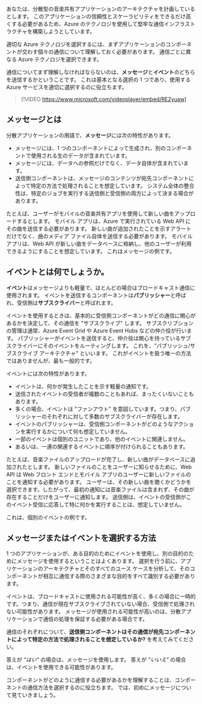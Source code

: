 あなたは、分散型の音楽共有アプリケーションのアーキテクチャを計画しているとします。 このアプリケーションの信頼性とスケーラビリティをできるだけ高くする必要があるため、Azure のテクノロジを使用して堅牢な通信インフラストラクチャを構築しようとしています。

適切な Azure テクノロジを選択するには、まずアプリケーションのコンポーネントが交わす個々の通信について理解しておく必要があります。 通信ごとに異なる Azure テクノロジを選択できます。

通信についてまず理解しなければならないのは、**メッセージ**と**イベント**のどちらを送信するかということです。 これは基本となる選択の 1 つであり、使用する Azure サービスを適切に選択するのに役立ちます。

> [!VIDEO https://www.microsoft.com/videoplayer/embed/RE2yuaw]

## <a name="what-is-a-message"></a>メッセージとは
分散アプリケーションの用語で、**メッセージ**には次の特性があります。

- メッセージには、1 つのコンポーネントによって生成され、別のコンポーネントで使用される生のデータが含まれています。
- メッセージには、データへの参照だけでなく、データ自体が含まれています。
- 送信側コンポーネントは、メッセージのコンテンツが宛先コンポーネントによって特定の方法で処理されることを想定しています。 システム全体の整合性は、特定のジョブを実行する送信側と受信側の両方によって決まる場合があります。

たとえば、ユーザーがモバイルの音楽共有アプリを使用して新しい曲をアップロードするとします。 モバイル アプリは、Azure で実行されている Web API にその曲を送信する必要があります。 新しい曲が追加されたことを示すアラートだけでなく、曲のメディア ファイル自体を送信する必要があります。 モバイル アプリは、Web API が新しい曲をデータベースに格納し、他のユーザーが利用できるようにすることを想定しています。 これはメッセージの例です。

## <a name="what-is-an-event"></a>イベントとは何でしょうか。

**イベント**はメッセージよりも軽量で、ほとんどの場合はブロードキャスト通信に使用されます。 イベントを送信するコンポーネントは**パブリッシャー**と呼ばれ、受信側は**サブスクライバー**と呼ばれます。

イベントを使用するときは、基本的に受信側コンポーネントがどの通信に関心があるかを決定して、その通信を "サブスクライブ" します。 サブスクリプションの管理は通常、Azure Event Grid や Azure Event Hubs などの仲介役が行います。 パブリッシャーがイベントを送信すると、仲介役は関心を持っているサブスクライバーにそのイベントをルーティングします。 これを、"パブリッシュ/サブスクライブ アーキテクチャ" といいます。 これがイベントを扱う唯一の方法ではありませんが、最も一般的です。

イベントには次の特性があります。

- イベントは、何かが発生したことを示す軽量の通知です。
- 送信されたイベントの受信者が複数のこともあれば、まったくいないこともあります。
- 多くの場合、イベントは "ファンアウト" を意図しています。つまり、パブリッシャーのそれぞれに対して多数のサブスクライバーが存在します。
- イベントのパブリッシャーは、受信側コンポーネントがどのようなアクションを実行するかについて何も想定していません。
- 一部のイベントは個別のユニットであり、他のイベントに関連しません。 
- あるいは、一連の関連するイベントに順序が付けられることもあります。  

たとえば、音楽ファイルのアップロードが完了し、新しい曲がデータベースに追加されたとします。 新しいファイルのことをユーザーに知らせるために、Web API は Web フロント エンドとモバイル アプリのユーザーに新しいファイルのことを通知する必要があります。 ユーザーは、その新しい曲を聴くかどうかを選択できます。したがって、最初の通知には音楽ファイルは含まれず、その曲が存在することだけをユーザーに通知します。 送信側は、イベントの受信側がこのイベント受信に応答して特に何かを実行することは、想定していません。

これは、個別のイベントの例です。

## <a name="how-to-choose-messages-or-events"></a>メッセージまたはイベントを選択する方法

1 つのアプリケーションが、ある目的のためにイベントを使用し、別の目的のためにメッセージを使用するということはよくあります。 選択を行う前に、アプリケーションのアーキテクチャとそのすべてのユース ケースを分析して、そのコンポーネントが相互に通信する際のさまざまな目的をすべて識別する必要があります。

イベントは、ブロードキャストに使用される可能性が高く、多くの場合に一時的です。つまり、通信が現在サブスクライブされていない場合、受信側で処理されない可能性があります。 メッセージが使用される可能性が高いのは、分散アプリケーションで通信の処理を保証する必要がある場合です。

通信のそれぞれについて、**送信側コンポーネントはその通信が宛先コンポーネントによって特定の方法で処理されることを想定しているか?** を考えてみてください。

答えが _"はい"_ の場合は、メッセージを使用します。 答えが _"いいえ"_ の場合は、イベントを使用できる可能性があります。

コンポーネントがどのように通信する必要があるかを理解することは、コンポーネントの通信方法を選択するのに役立ちます。 では、初めにメッセージについて見ていきましょう。